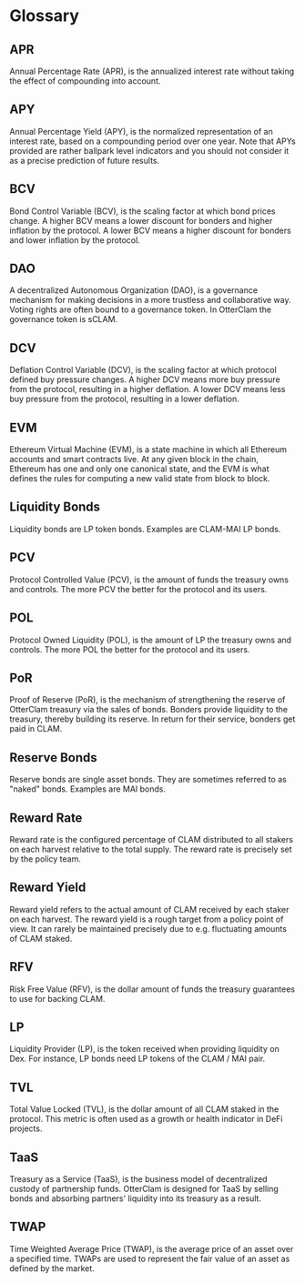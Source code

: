 # Glossary

## APR

Annual Percentage Rate (APR), is the annualized interest rate without taking the effect of compounding into account.

## APY

Annual Percentage Yield (APY), is the normalized representation of an interest rate, based on a compounding period over one year. Note that APYs provided are rather ballpark level indicators and you should not consider it as a precise prediction of future results.

## BCV

Bond Control Variable (BCV), is the scaling factor at which bond prices change. A higher BCV means a lower discount for bonders and higher inflation by the protocol. A lower BCV means a higher discount for bonders and lower inflation by the protocol.

## DAO

A decentralized Autonomous Organization (DAO), is a governance mechanism for making decisions in a more trustless and collaborative way. Voting rights are often bound to a governance token. In OtterClam the governance token is sCLAM.

## DCV

Deflation Control Variable (DCV), is the scaling factor at which protocol defined buy pressure changes. A higher DCV means more buy pressure from the protocol, resulting in a higher deflation. A lower DCV means less buy pressure from the protocol, resulting in a lower deflation.

## EVM

Ethereum Virtual Machine (EVM), is a state machine in which all Ethereum accounts and smart contracts live. At any given block in the chain, Ethereum has one and only one canonical state, and the EVM is what defines the rules for computing a new valid state from block to block.

## Liquidity Bonds

Liquidity bonds are LP token bonds. Examples are CLAM-MAI LP bonds.

## PCV

Protocol Controlled Value (PCV), is the amount of funds the treasury owns and controls. The more PCV the better for the protocol and its users.

## POL

Protocol Owned Liquidity (POL), is the amount of LP the treasury owns and controls. The more POL the better for the protocol and its users.

## PoR

Proof of Reserve (PoR), is the mechanism of strengthening the reserve of OtterClam treasury via the sales of bonds. Bonders provide liquidity to the treasury, thereby building its reserve. In return for their service, bonders get paid in CLAM.

## Reserve Bonds

Reserve bonds are single asset bonds. They are sometimes referred to as "naked" bonds. Examples are MAI bonds.

## Reward Rate

Reward rate is the configured percentage of CLAM distributed to all stakers on each harvest relative to the total supply. The reward rate is precisely set by the policy team.

## Reward Yield

Reward yield refers to the actual amount of CLAM received by each staker on each harvest. The reward yield is a rough target from a policy point of view. It can rarely be maintained precisely due to e.g. fluctuating amounts of CLAM staked.

## RFV

Risk Free Value (RFV), is the dollar amount of funds the treasury guarantees to use for backing CLAM.

## LP

Liquidity Provider (LP), is the token received when providing liquidity on Dex. For instance, LP bonds need LP tokens of the CLAM / MAI pair.

## TVL

Total Value Locked (TVL), is the dollar amount of all CLAM staked in the protocol. This metric is often used as a growth or health indicator in DeFi projects.

## TaaS

Treasury as a Service (TaaS), is the business model of decentralized custody of partnership funds. OtterClam is designed for TaaS by selling bonds and absorbing partners' liquidity into its treasury as a result.

## TWAP

Time Weighted Average Price (TWAP), is the average price of an asset over a specified time. TWAPs are used to represent the fair value of an asset as defined by the market.
